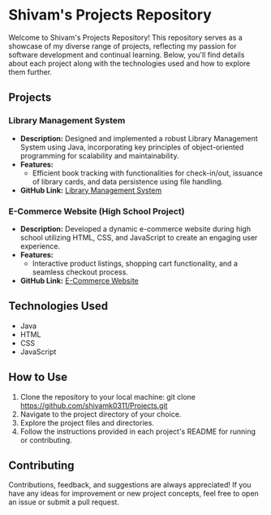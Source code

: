 # Shivam's Projects Repository

Welcome to Shivam's Projects Repository! This repository serves as a showcase of my diverse range of projects, reflecting my passion for software development and continual learning. Below, you'll find details about each project along with the technologies used and how to explore them further.

## Projects

### Library Management System

- **Description:** Designed and implemented a robust Library Management System using Java, incorporating key principles of object-oriented programming for scalability and maintainability.
- **Features:**
  - Efficient book tracking with functionalities for check-in/out, issuance of library cards, and data persistence using file handling.
- **GitHub Link:** [Library Management System](https://github.com/shivamk0311/Library-Management-System)

### E-Commerce Website (High School Project)

- **Description:** Developed a dynamic e-commerce website during high school utilizing HTML, CSS, and JavaScript to create an engaging user experience.
- **Features:**
  - Interactive product listings, shopping cart functionality, and a seamless checkout process.
- **GitHub Link:** [E-Commerce Website](https://github.com/shivamk0311/E-Commerce-Website)

## Technologies Used

- Java
- HTML
- CSS
- JavaScript

 ## How to Use

1. Clone the repository to your local machine: git clone https://github.com/shivamk0311/Projects.git
2. Navigate to the project directory of your choice.
3. Explore the project files and directories.
4. Follow the instructions provided in each project's README for running or contributing.

## Contributing

Contributions, feedback, and suggestions are always appreciated! If you have any ideas for improvement or new project concepts, feel free to open an issue or submit a pull request.




